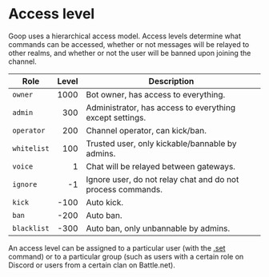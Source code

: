 Access level
============

Goop uses a hierarchical access model. Access levels determine what commands can be accessed, whether or not messages will be relayed to other realms, and whether or not the user will be banned upon joining the channel. 

|Role        | Level|Description|
|------------|-----:|-----------|
|`owner`     | 1000 | Bot owner, has access to everything. |
|`admin`     | 300  | Administrator, has access to everything except settings. |
|`operator`  | 200  | Channel operator, can kick/ban. |
|`whitelist` | 100  | Trusted user, only kickable/bannable by admins. |
|`voice`     | 1    | Chat will be relayed between gateways. |
|`ignore`    | -1   | Ignore user, do not relay chat and do not process commands. |
|`kick`      | -100 | Auto kick. |
|`ban`       | -200 | Auto ban. |
|`blacklist` | -300 | Auto ban, only unbannable by admins. |

An access level can be assigned to a particular user (with the [.set](commands_builtin.md#set) command) or to a particular group (such as users with a certain role on Discord or users from a certain clan on Battle.net).